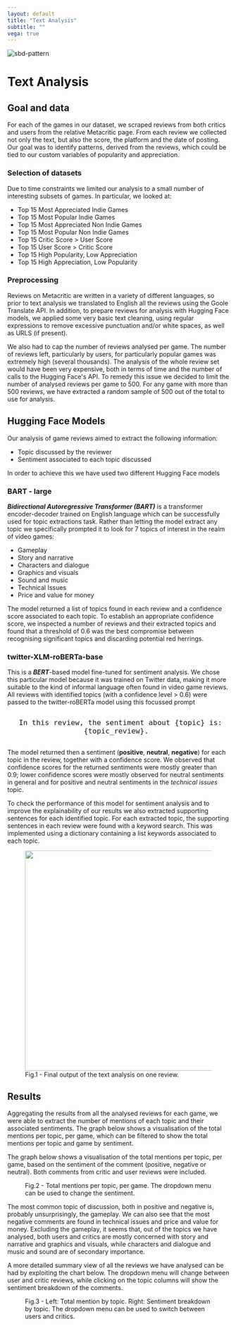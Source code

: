 ```yaml
---
layout: default
title: "Text Analysis"
subtitle: ""
vega: true
---
```


<div class="full-width-wrapper">
    <img src="{{ site.baseurl }}/assets/images/header.svg" alt="sbd-pattern" class="full-width-image filter-green">
</div>

<h1 class = "full-width-wrapper superH1"> Text Analysis </h1>

## Goal and data

For each of the games in our dataset, we scraped reviews from both critics and users from the relative Metacritic page. From each review we collected not only the text, but also the score, the platform and the date of posting. Our goal was to identify patterns, derived from the reviews, which could be tied to our custom variables of popularity and appreciation.

### Selection of datasets

Due to time constraints we limited our analysis to a small number of interesting subsets of games. In particular, we looked at:

<ul class = "in_text_list">
  <li> Top 15 Most Appreciated Indie Games </li>
  <li> Top 15 Most Popular Indie Games </li>
  <li> Top 15 Most Appreciated Non Indie Games </li>
  <li> Top 15 Most Popular Non Indie Games </li>
  <li> Top 15 Critic Score > User Score </li>
  <li> Top 15 User Score > Critic Score </li>
  <li> Top 15 High Popularity, Low Appreciation </li>
  <li> Top 15 High Appreciation, Low Popularity </li>
</ul>



### Preprocessing

Reviews on Metacritic are written in a variety of different languages, so prior to text analysis we translated to English all the reviews using the Goole Translate API. In addition, to prepare reviews for analysis with Hugging Face models, we applied some very basic text cleaning, using regular expressions to remove excessive punctuation and/or white spaces, as well as URLS (if present).

We also had to cap the number of reviews analysed per game. The number of reviews left, particularly by users, for particularly popular games was extremely high (several thousands). The analysis of the whole review set would have been very expensive, both in terms of time and the number of calls to the Hugging Face's API. To remedy this issue we decided to limit the number of analysed reviews per game to 500. For any game with more than 500 reviews, we have extracted a random sample of 500 out of the total to use for analysis.


## Hugging Face Models

Our analysis of game reviews aimed to extract the following information:

<ul class = "in_text_list">
  <li> Topic discussed by the reviewer </li>
  <li> Sentiment associated to each topic discussed </li>
</ul>

In order to achieve this we have used two different Hugging Face models


### BART - large

***Bidirectional Autoregressive Transformer (BART)*** is a transformer encoder-decoder trained on English language which can be successfully used for topic extractions task. Rather than letting the model extract any topic we specifically prompted it to look for 7 topics of interest in the realm of video games:

<ul class = "in_text_list">
  <li> Gameplay </li>
  <li> Story and narrative </li>
  <li> Characters and dialogue </li>
  <li> Graphics and visuals </li>
  <li> Sound and music </li>
  <li> Technical Issues </li>
  <li> Price and value for money </li>
</ul>

The model returned a list of topics found in each review and a confidence score associated to each topic. To establish an appropriate confidence score, we inspected a number of reviews and their extracted topics and found that a threshold of 0.6 was the best compromise between recognising significant topics and discarding potential red herrings. 

### twitter-XLM-roBERTa-base
This is a ***BERT***-based model fine-tuned for sentiment analysis. We chose this particular model because it was trained on Twitter data, making it more suitable to the kind of informal language often found in video game reviews.
All reviews with identified topics (with a confidence level > 0.6) were passed to the twitter-roBERTa model using this focussed prompt 

<p style = "text-align: center; padding: 10px; font-size: 1.2rem;"> 
    <code> In this review, the sentiment about {topic} is: {topic_review}. </code>
</p> 

The model returned then a sentiment (**positive**, **neutral**, **negative**) for each topic in the review, together with a confidence score. We observed that confidence scores for the returned sentiments were mostly greater than 0.9; lower confidence scores were mostly observed for neutral sentiments in general and for positive and neutral sentiments in the *technical issues* topic.

To check the performance of this model for sentiment analysis and to improve the explainability of our results we also extracted supporting sentences for each identified topic. For each extracted topic, the supporting sentences in each review were found with a keyword search. This was implemented using a dictionary containing a list keywords associated to each topic.

<figure>
  <div class = "general_chartClass">
    <img src='assets/images/final output of the text analysis on one review.png' width = 500>
  </div>
  <figcaption class = "figcaption_class"> Fig.1 - Final output of the text analysis on one review. </figcaption>
</figure>


## Results

Aggregating the results from all the analysed reviews for each game, we were able to extract the number of mentions of each topic and their associated sentiments. The graph below shows a visualisation of the total mentions per topic, per game, which can be filtered to show the total mentions per topic and game by sentiment.

The graph below shows a visualisation of the total mentions per topic, per game, based on the sentiment of the comment (positive, negative or neutral). Both comments from critic and user reviews were included.

<figure>
  <div class = "general_chartClass">
    <vegachart schema-url="/g1-2025-website/assets/charts/AllReviews_countsAndSentiment.json"></vegachart>
  </div>
  <figcaption class = "figcaption_class"> Fig.2 - Total mentions per topic, per game. The dropdown menu can be used to change the sentiment. </figcaption>
</figure>

The most common topic of discussion, both in positive and negative is, probably unsurprisingly, the gameplay. We can also see that the most negative comments are found in technical issues and price and value for money. Excluding the gameplay, it seems that, out of the topics we have analysed, both users and critics are mostly concerned with story and narrative and graphics and visuals, while characters and dialogue and music and sound are of secondary importance.

A more detailed summary view of all the reviews we have analysed can be had by exploiting the chart below. The dropdown menu will change between user and critic reviews, while clicking on the topic columns will show the sentiment breakdown of the comments.

<figure>
  <div class = "general_chartClass">
    <vegachart schema-url="/g1-2025-website/assets/charts/emojiChart_wholeDataset.json"></vegachart>
  </div>
  <figcaption class = "figcaption_class"> Fig.3 - Left: Total mention by topic. Right: Sentiment breakdown by topic. The dropdown menu can be used to switch between users and critics. </figcaption>
</figure>




